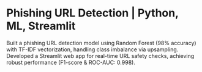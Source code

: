 # Phishing URL Detection | Python, ML, Streamlit
Built a phishing URL detection model using Random Forest (98% accuracy) with TF-IDF vectorization, handling class imbalance via upsampling.
Developed a Streamlit web app for real-time URL safety checks, achieving robust performance (F1-score & ROC-AUC: 0.998).
